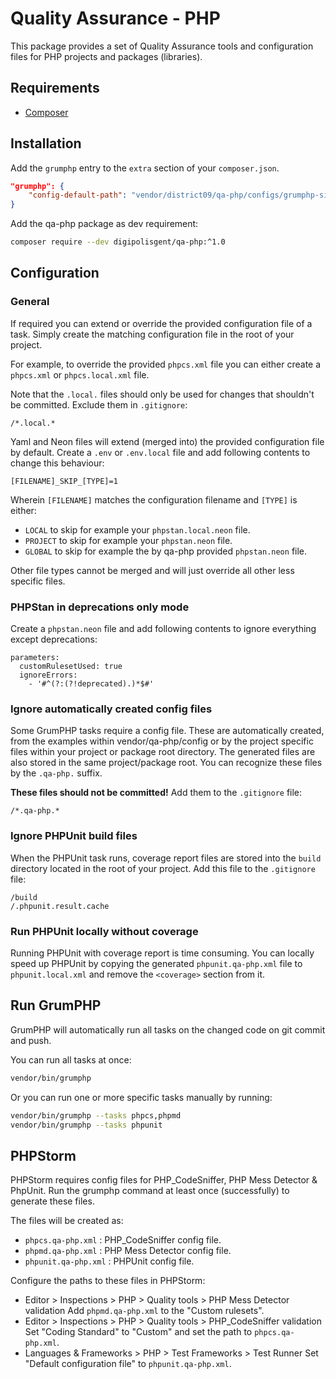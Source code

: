 # Quality Assurance - PHP

This package provides a set of Quality Assurance tools and configuration files
for PHP projects and packages (libraries).

## Requirements

* [Composer](https://getcomposer.org)

## Installation

Add the `grumphp` entry to the `extra` section of your `composer.json`.

```json
"grumphp": {
    "config-default-path": "vendor/district09/qa-php/configs/grumphp-site.yml"
}
```

Add the qa-php package as dev requirement:

```bash
composer require --dev digipolisgent/qa-php:^1.0
```

## Configuration

### General

If required you can extend or override the provided configuration file of a
task. Simply create the matching configuration file in the root of your project.

For example, to override the provided `phpcs.xml` file you can either create a
`phpcs.xml` or `phpcs.local.xml` file.

Note that the `.local.` files should only be used for changes that shouldn't be
committed. Exclude them in `.gitignore`:

```gitignore
/*.local.*
```

Yaml and Neon files will extend (merged into) the provided configuration file by
default. Create a `.env` or `.env.local` file and add following contents to
change this behaviour:

```
[FILENAME]_SKIP_[TYPE]=1
```

Wherein `[FILENAME]` matches the configuration filename and `[TYPE]` is either:

- `LOCAL` to skip for example your `phpstan.local.neon` file.
- `PROJECT` to skip for example your `phpstan.neon` file.
- `GLOBAL` to skip for example the by qa-php provided `phpstan.neon` file.

Other file types cannot be merged and will just override all other less specific
files.

### PHPStan in deprecations only mode

Create a `phpstan.neon` file and add following contents to ignore everything
except deprecations:

```
parameters:
  customRulesetUsed: true
  ignoreErrors:
    - '#^(?:(?!deprecated).)*$#'
```

### Ignore automatically created config files

Some GrumPHP tasks require a config file. These are automatically created, from
the examples within vendor/qa-php/config or by the project specific files within
your project or package root directory. The generated files are also stored in
the same project/package root. You can recognize these files by the `.qa-php.`
suffix.

**These files should not be committed!** Add them to the `.gitignore` file:

```gitignore
/*.qa-php.*
```

### Ignore PHPUnit build files

When the PHPUnit task runs, coverage report files are stored into the `build`
directory located in the root of your project. Add this file to the `.gitignore`
file:

```gitignore
/build
/.phpunit.result.cache
```

### Run PHPUnit locally without coverage

Running PHPUnit with coverage report is time consuming. You can locally speed up
PHPUnit by copying the generated `phpunit.qa-php.xml` file to
`phpunit.local.xml` and remove the `<coverage>` section from it.

## Run GrumPHP

GrumPHP will automatically run all tasks on the changed code on git commit and
push.

You can run all tasks at once:

```bash
vendor/bin/grumphp
```

Or you can run one or more specific tasks manually by running:

```bash
vendor/bin/grumphp --tasks phpcs,phpmd
vendor/bin/grumphp --tasks phpunit
```

## PHPStorm

PHPStorm requires config files for PHP_CodeSniffer, PHP Mess Detector & PhpUnit.
Run the grumphp command at least once (successfully) to generate these files.

The files will be created as:

- `phpcs.qa-php.xml` : PHP_CodeSniffer config file.
- `phpmd.qa-php.xml` : PHP Mess Detector config file.
- `phpunit.qa-php.xml` : PHPUnit config file.

Configure the paths to these files in PHPStorm:

* Editor > Inspections > PHP > Quality tools > PHP Mess Detector validation
  Add `phpmd.qa-php.xml` to the "Custom rulesets".
* Editor > Inspections > PHP > Quality tools > PHP_CodeSniffer validation
  Set "Coding Standard" to "Custom" and set the path to `phpcs.qa-php.xml`.
* Languages & Frameworks > PHP > Test Frameworks > Test Runner
  Set "Default configuration file" to `phpunit.qa-php.xml`.
